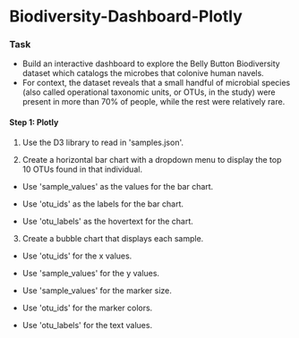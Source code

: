 # **Biodiversity-Dashboard-Plotly**

### Task

* Build an interactive dashboard to explore the Belly Button Biodiversity dataset which catalogs the microbes that colonive human navels.
* For context, the dataset reveals that a small handful of microbial species (also called operational taxonomic units, or OTUs, in the study) were present in more than 70% of people, while the rest were relatively rare.

#### Step 1: Plotly

1. Use the D3 library to read in 'samples.json'.

2. Create a horizontal bar chart with a dropdown menu to display the top 10 OTUs found in that individual.

* Use 'sample_values' as the values for the bar chart.

* Use 'otu_ids' as the labels for the bar chart.

* Use 'otu_labels' as the hovertext for the chart.

3. Create a bubble chart that displays each sample.

* Use 'otu_ids' for the x values.

* Use 'sample_values' for the y values.

* Use 'sample_values' for the marker size.

* Use 'otu_ids' for the marker colors.

* Use 'otu_labels' for the text values.
